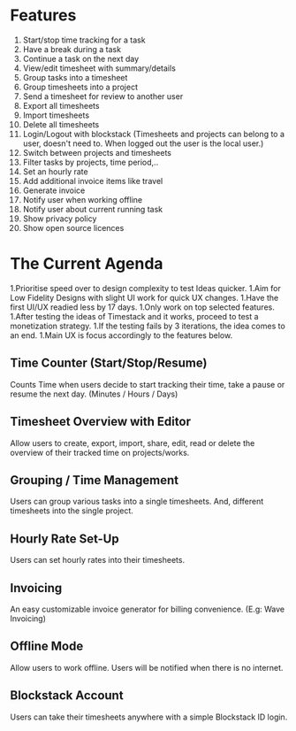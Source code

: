 # Features

1. Start/stop time tracking for a task
1. Have a break during a task
1. Continue a task on the next day
1. View/edit timesheet with summary/details
1. Group tasks into a timesheet
1. Group timesheets into a project
1. Send a timesheet for review to another user
1. Export all timesheets
1. Import timesheets
1. Delete all timesheets
1. Login/Logout with blockstack (Timesheets and projects can belong to a user, doesn't need to. When logged out the user is the local user.)
1. Switch between projects and timesheets
1. Filter tasks by projects, time period,..
1. Set an hourly rate
1. Add additional invoice items like travel
1. Generate invoice
1. Notify user when working offline
1. Notify user about current running task
1. Show privacy policy
1. Show open source licences


# The Current Agenda

1.Prioritise speed over to design complexity to test Ideas quicker.
1.Aim for Low Fidelity Designs with slight UI work for quick UX changes.
1.Have the first UI/UX readied less by 17 days.
1.Only work on top selected features.
1.After testing the ideas of Timestack and it works, proceed to test a monetization strategy.
1.If the testing fails by 3 iterations, the idea comes to an end.
1.Main UX is focus accordingly to the features below.

## Time Counter (Start/Stop/Resume)
Counts Time when users decide to start tracking their time, take a pause or resume the next day.
(Minutes / Hours / Days)

## Timesheet Overview with Editor
Allow users to create, export, import, share, edit, read or delete the overview of their tracked time on projects/works.

## Grouping / Time Management
Users can group various tasks into a single timesheets. And, different timesheets into the single project.

## Hourly Rate Set-Up
Users can set hourly rates into their timesheets.

## Invoicing
An easy customizable invoice generator for billing convenience. (E.g: Wave Invoicing)

## Offline Mode
Allow users to work offline. Users will be notified when there is no internet.

## Blockstack Account
Users can take their timesheets anywhere with a simple Blockstack ID login.
